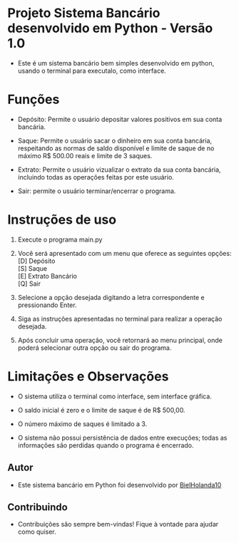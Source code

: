 # Projeto Sistema Bancário desenvolvido em Python - Versão 1.0
- Este é um sistema bancário bem simples desenvolvido em python, usando o terminal para executalo, como interface.

# Funções
- Depósito: Permite o usuário depositar valores positivos em sua conta bancária.

- Saque: Permite o usuário sacar o dinheiro em sua conta bancária, respeitando as normas de saldo disponível e limite de saque de no máximo R$ 500.00 reais e limite de 3 saques.

- Extrato: Permite o usuário vizualizar o extrato da sua conta bancária, incluindo todas as operações feitas por este usuário.

- Sair: permite o usuário terminar/encerrar o programa.

# Instruções de uso 
1. Execute o programa main.py
2. Você será apresentado com um menu que oferece as seguintes opções:
 [D] Depósito\
 [S] Saque\
 [E] Extrato Bancário\
 [Q] Sair

3. Selecione a opção desejada digitando a letra correspondente e pressionando Enter.
8. Siga as instruções apresentadas no terminal para realizar a operação desejada.
9. Após concluir uma operação, você retornará ao menu principal, onde poderá selecionar outra opção ou sair do programa.

# Limitações e Observações

- O sistema utiliza o terminal como interface, sem interface gráfica.

- O saldo inicial é zero e o limite de saque é de R$ 500,00.

- O número máximo de saques é limitado a 3.

- O sistema não possui persistência de dados entre execuções; todas as informações são perdidas quando o programa é encerrado.


## Autor


- Este sistema bancário em Python foi desenvolvido por [BielHolanda10](https://github.com/BielHolanda10)


## Contribuindo

- Contribuições são sempre bem-vindas! Fique à vontade para ajudar como quiser.




